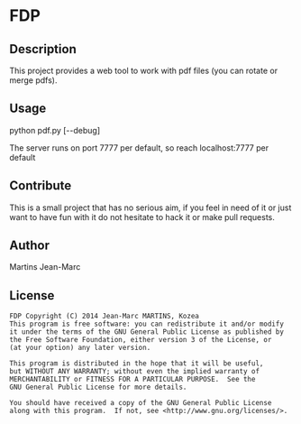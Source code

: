 # FDP

## Description

This project provides a web tool to work with pdf files (you can rotate or merge pdfs).

## Usage

python pdf.py [--debug]

The server runs on port 7777 per default, so reach localhost:7777 per default

## Contribute

This is a small project that has no serious aim, if you feel in need of it or just want to have fun with it
do not hesitate to hack it or make pull requests.

## Author

Martins Jean-Marc

## License

```
FDP Copyright (C) 2014 Jean-Marc MARTINS, Kozea
This program is free software: you can redistribute it and/or modify
it under the terms of the GNU General Public License as published by
the Free Software Foundation, either version 3 of the License, or
(at your option) any later version.

This program is distributed in the hope that it will be useful,
but WITHOUT ANY WARRANTY; without even the implied warranty of
MERCHANTABILITY or FITNESS FOR A PARTICULAR PURPOSE.  See the
GNU General Public License for more details.

You should have received a copy of the GNU General Public License
along with this program.  If not, see <http://www.gnu.org/licenses/>.
```
